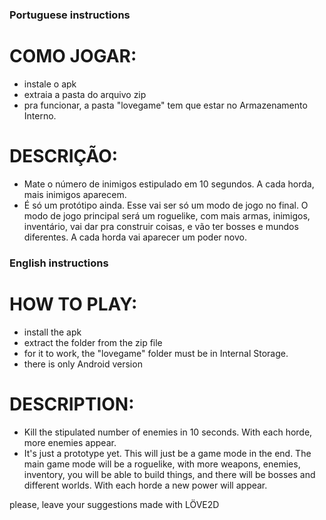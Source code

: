 ### Portuguese instructions
# COMO JOGAR:
- instale o apk
- extraia a pasta do arquivo zip
- pra funcionar, a pasta "lovegame" tem que estar no Armazenamento Interno.

# DESCRIÇÃO:
- Mate o número de inimigos estipulado em 10 segundos. A cada horda, mais inimigos aparecem. 
- É só um protótipo ainda. Esse vai ser só um modo de jogo no final. O modo de jogo principal será um roguelike, com mais armas, inimigos, inventário, vai dar pra construir coisas, e vão ter bosses e mundos diferentes. A cada horda vai aparecer um poder novo. 

### English instructions
# HOW TO PLAY:
- install the apk
- extract the folder from the zip file
- for it to work, the "lovegame" folder must be in Internal Storage.
- there is only Android version

# DESCRIPTION:
- Kill the stipulated number of enemies in 10 seconds. With each horde, more enemies appear. 
- It's just a prototype yet. This will just be a game mode in the end. The main game mode will be a roguelike, with more weapons, enemies, inventory, you will be able to build things, and there will be bosses and different worlds. With each horde a new power will appear.

please, leave your suggestions 
made with LÖVE2D
